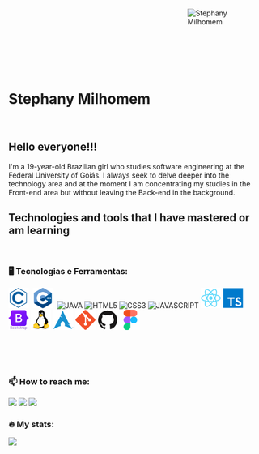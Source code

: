 <img align="right" width="150px" style="margin-top:-20px" src="https://github.com/user-attachments/assets/9913bea9-4e49-46bc-a127-3b4abf3a5517" alt="Stephany Milhomem">
  
</br>
</br>
</br>
</br>
</br>
</br>

<div dsplay="inline-block">
  <h1 align="left">Stephany Milhomem</h1>
</div>

</br>
<h2 align="left">Hello everyone!!!</h2>
I'm a 19-year-old Brazilian girl who studies software engineering at the Federal University of Goiás.
I always seek to delve deeper into the technology area and at the moment I am concentrating my studies in the Front-end area but without leaving the Back-end in the background.
</br>
<h2 align="left">Technologies and tools that I have mastered or am learning</h2>
</br>

### 🖥️ Tecnologias e Ferramentas:

<img width="40" src="https://github.com/devicons/devicon/blob/master/icons/c/c-line.svg" alt="C"/>&nbsp;
<img src="https://github.com/devicons/devicon/blob/master/icons/cplusplus/cplusplus-original.svg" title="CPP" alt="CPP" width="40" height="40"/>&nbsp;
<img width="40px" src="https://cdn.jsdelivr.net/gh/devicons/devicon/icons/java/java-original.svg" title = "JAVA"/>
<img width="40px" src="https://cdn.jsdelivr.net/gh/devicons/devicon/icons/html5/html5-original-wordmark.svg" title = "HTML5"/>
<img width="40px" src="https://cdn.jsdelivr.net/gh/devicons/devicon/icons/css3/css3-original-wordmark.svg" title = "CSS3"/>
<img width="40px" src="https://cdn.jsdelivr.net/gh/devicons/devicon/icons/javascript/javascript-original.svg" title = "JAVASCRIPT"/>
<img width="40px" src="https://github.com/devicons/devicon/blob/master/icons/react/react-original.svg" title = "REACT"/>
<img width="40px" src="https://github.com/devicons/devicon/blob/master/icons/typescript/typescript-original.svg" title = "TYPESCRIPT"/>
<img width="40px" src="https://github.com/devicons/devicon/blob/master/icons/bootstrap/bootstrap-original-wordmark.svg" title = "BOOTSTRAP"/>
<img width="40px" src="https://github.com/devicons/devicon/blob/master/icons/linux/linux-original.svg" title = "LINUX"/>
<img width="40px" src="https://github.com/devicons/devicon/blob/master/icons/archlinux/archlinux-original.svg" title = "ARCHLINUX"/>
<img width="40px" src="https://github.com/devicons/devicon/blob/master/icons/git/git-original.svg" title = "GIT"/>
<img width="40px" src="https://github.com/devicons/devicon/blob/master/icons/github/github-original.svg" title = "GITHUB"/>
<img width="40px" src="https://github.com/devicons/devicon/blob/master/icons/figma/figma-original.svg" title = "FIGMA"/>

</br>
</br>
</br>

### 📫 How to reach me:
<div>
<a href="https://www.instagram.com/milhomemstephany/" target="_blank"><img loading="lazy" src="https://img.shields.io/badge/-Instagram-%23E4405F?style=for-the-badge&logo=instagram&logoColor=white" target="_blank"></a>
<a href = "mailto:stephanymilhomem56@gmail.com"><img loading="lazy" src="https://img.shields.io/badge/Gmail-D14836?style=for-the-badge&logo=gmail&logoColor=white" target="_blank"></a>
<a href="https://www.linkedin.com/in/stephany-de-oliveira-sousa-milhomem-a32288246/" target="_blank"><img loading="lazy" src="https://img.shields.io/badge/-LinkedIn-%230077B5?style=for-the-badge&logo=linkedin&logoColor=white" target="_blank"></a>  
</div>

### 🔥 My stats:
<div>
<a href="https://github.com/StephanyMil">
<img loading="lazy" height="180em" src="https://github-readme-stats.vercel.app/api/top-langs/?username=StephanyMil&layout=compact&langs_count=7&theme=dracula"/>
</div>
